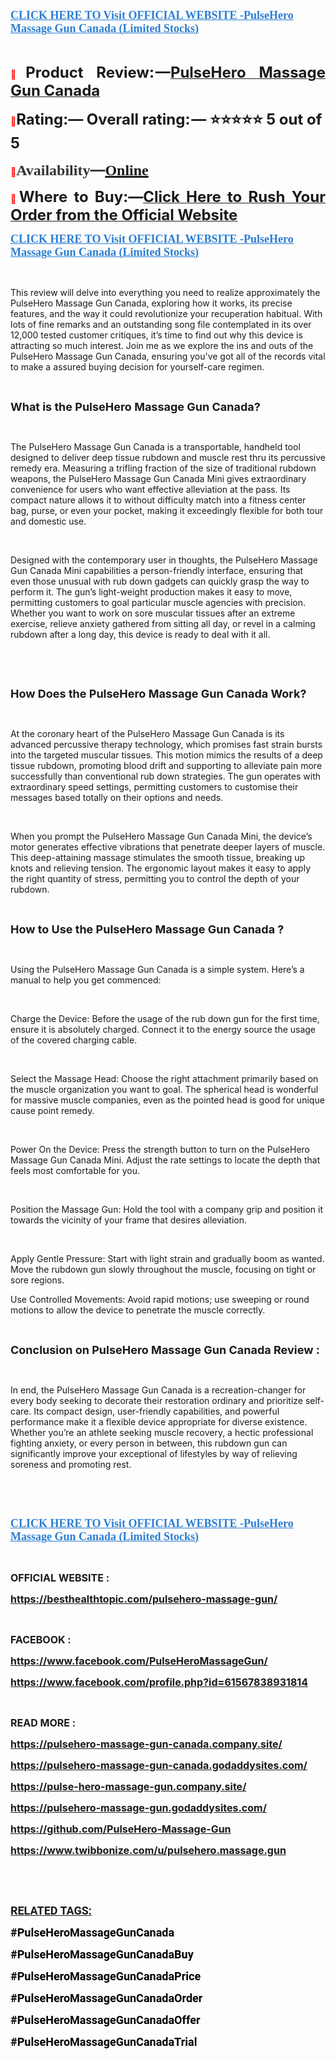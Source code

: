 <p align="left"><strong><a href="https://besthealthtopic.com/pulsehero-massage-gun-buy/" target="_blank"><span style="color: #2b7ed2;"><span style="font-family: source-serif-pro, Georgia, Cambria, 'Times New Roman', Times, serif;"><span style="font-size: large;"><span lang="en-US"><u>CLICK HERE TO Visit OFFICIAL WEBSITE -PulseHero Massage Gun Canada (Limited Stocks)</u></span></span></span></span></a></strong></p>
<p>&nbsp;</p>
<p align="justify"><span style="color: #ff0000;">📣</span><span style="font-size: x-large;"><span lang="en-US"><strong>Product Review: &mdash;</strong></span></span><a href="https://www.facebook.com/PulseHeroMassageGun/" target="_blank"><span style="font-size: x-large;"><span lang="en-US"><strong>PulseHero Massage Gun Canada</strong></span></span></a></p>
<p><span style="color: #ff0000;">📣</span><span style="font-size: x-large;"><span lang="en-US"><strong>Rating:&mdash; Overall rating: &mdash; ⭐⭐⭐⭐⭐ 5 out of 5</strong></span></span></p>
<p><strong><span style="color: #ff0000;">📣</span></strong><strong><span style="color: #323335;"><span style="font-family: 'PT Serif', serif;"><span style="font-size: x-large;"><span lang="en-US"><strong>Availability</strong></span></span></span></span></strong><strong><span style="color: #323335;"><span style="font-size: x-large;">&mdash;</span></span></strong><strong><a href="https://besthealthtopic.com/pulsehero-massage-gun-buy/" target="_blank"><span style="font-family: 'PT Serif', serif;"><span style="font-size: x-large;"><span lang="en-US"><u><strong>Online</strong></u></span></span></span></a></strong></p>
<p align="justify"><span style="color: #ff0000;">📣</span><span style="font-size: x-large;"><span lang="en-US"><strong>Where to Buy:&mdash;</strong></span></span><a href="https://besthealthtopic.com/pulsehero-massage-gun-buy/"><span style="font-size: x-large;"><strong>Click Here to Rush Your Order from the Official Website</strong></span></a></p>
<p align="left"><strong><a href="https://besthealthtopic.com/pulsehero-massage-gun-buy/" target="_blank"><span style="color: #2b7ed2;"><span style="font-family: source-serif-pro, Georgia, Cambria, 'Times New Roman', Times, serif;"><span style="font-size: large;"><span lang="en-US"><u><strong>CLICK HERE TO Visit OFFICIAL WEBSITE -PulseHero Massage Gun Canada (Limited Stocks)</strong></u></span></span></span></span></a></strong></p>
<p>&nbsp;</p>
<p>This review will delve into everything you need to realize approximately the PulseHero Massage Gun Canada, exploring how it works, its precise features, and the way it could revolutionize your recuperation habitual. With lots of fine remarks and an outstanding song file contemplated in its over 12,000 tested customer critiques, it&rsquo;s time to find out why this device is attracting so much interest. Join me as we explore the ins and outs of the PulseHero Massage Gun Canada, ensuring you've got all of the records vital to make a assured buying decision for yourself-care regimen.</p>
<p>&nbsp;</p>
<p><span style="font-size: large;"><strong>What is the PulseHero Massage Gun Canada?</strong></span></p>
<p>&nbsp;</p>
<p>The PulseHero Massage Gun Canada is a transportable, handheld tool designed to deliver deep tissue rubdown and muscle rest thru its percussive remedy era. Measuring a trifling fraction of the size of traditional rubdown weapons, the PulseHero Massage Gun Canada Mini gives extraordinary convenience for users who want effective alleviation at the pass. Its compact nature allows it to without difficulty match into a fitness center bag, purse, or even your pocket, making it exceedingly flexible for both tour and domestic use.</p>
<p>&nbsp;</p>
<p>Designed with the contemporary user in thoughts, the PulseHero Massage Gun Canada Mini capabilities a person-friendly interface, ensuring that even those unusual with rub down gadgets can quickly grasp the way to perform it. The gun&rsquo;s light-weight production makes it easy to move, permitting customers to goal particular muscle agencies with precision. Whether you want to work on sore muscular tissues after an extreme exercise, relieve anxiety gathered from sitting all day, or revel in a calming rubdown after a long day, this device is ready to deal with it all.</p>
<p>&nbsp;</p>
<p>&nbsp;</p>
<p><span style="font-size: large;"><strong>How Does the PulseHero Massage Gun Canada Work?</strong></span></p>
<p>&nbsp;</p>
<p>At the coronary heart of the PulseHero Massage Gun Canada is its advanced percussive therapy technology, which promises fast strain bursts into the targeted muscular tissues. This motion mimics the results of a deep tissue rubdown, promoting blood drift and supporting to alleviate pain more successfully than conventional rub down strategies. The gun operates with extraordinary speed settings, permitting customers to customise their messages based totally on their options and needs.</p>
<p>&nbsp;</p>
<p>When you prompt the PulseHero Massage Gun Canada Mini, the device&rsquo;s motor generates effective vibrations that penetrate deeper layers of muscle. This deep-attaining massage stimulates the smooth tissue, breaking up knots and relieving tension. The ergonomic layout makes it easy to apply the right quantity of stress, permitting you to control the depth of your rubdown.</p>
<p>&nbsp;</p>
<p><span style="font-size: large;"><strong>How to Use the PulseHero Massage Gun Canada ?</strong></span></p>
<p>&nbsp;</p>
<p>Using the PulseHero Massage Gun Canada is a simple system. Here&rsquo;s a manual to help you get commenced:</p>
<p>&nbsp;</p>
<p>Charge the Device: Before the usage of the rub down gun for the first time, ensure it is absolutely charged. Connect it to the energy source the usage of the covered charging cable.</p>
<p>&nbsp;</p>
<p>Select the Massage Head: Choose the right attachment primarily based on the muscle organization you want to goal. The spherical head is wonderful for massive muscle companies, even as the pointed head is good for unique cause point remedy.</p>
<p>&nbsp;</p>
<p>Power On the Device: Press the strength button to turn on the PulseHero Massage Gun Canada Mini. Adjust the rate settings to locate the depth that feels most comfortable for you.</p>
<p>&nbsp;</p>
<p>Position the Massage Gun: Hold the tool with a company grip and position it towards the vicinity of your frame that desires alleviation.</p>
<p>&nbsp;</p>
<p>Apply Gentle Pressure: Start with light strain and gradually boom as wanted. Move the rubdown gun slowly throughout the muscle, focusing on tight or sore regions.</p>
<p>Use Controlled Movements: Avoid rapid motions; use sweeping or round motions to allow the device to penetrate the muscle correctly.</p>
<p>&nbsp;</p>
<p><span style="font-size: large;"><strong>Conclusion on PulseHero Massage Gun Canada Review :</strong></span></p>
<p>&nbsp;</p>
<p>In end, the PulseHero Massage Gun Canada is a recreation-changer for every body seeking to decorate their restoration ordinary and prioritize self-care. Its compact design, user-friendly capabilities, and powerful performance make it a flexible device appropriate for diverse existence. Whether you&rsquo;re an athlete seeking muscle recovery, a hectic professional fighting anxiety, or every person in between, this rubdown gun can significantly improve your exceptional of lifestyles by way of relieving soreness and promoting rest.</p>
<p>&nbsp;</p>
<p>&nbsp;</p>
<p align="left"><strong><a href="https://besthealthtopic.com/pulsehero-massage-gun-buy/" target="_blank"><span style="color: #2b7ed2;"><span style="font-family: source-serif-pro, Georgia, Cambria, 'Times New Roman', Times, serif;"><span style="font-size: large;"><span lang="en-US"><u><strong>CLICK HERE TO Visit OFFICIAL WEBSITE -PulseHero Massage Gun Canada (Limited Stocks)</strong></u></span></span></span></span></a></strong></p>
<p align="left">&nbsp;</p>
<p><span style="font-size: large;"><strong><span style="font-size: medium;">OFFICIAL WEBSITE :</span></strong></span></p>
<p><span style="font-size: large;"><strong><a href="https://besthealthtopic.com/pulsehero-massage-gun/"><span style="font-size: medium;">https://besthealthtopic.com/pulsehero-massage-gun/</span></a></strong></span></p>
<p>&nbsp;</p>
<p><span style="font-size: large;"><strong><span style="font-size: medium;">FACEBOOK :</span></strong></span></p>
<p><span style="font-size: large;"><strong><a href="https://www.facebook.com/PulseHeroMassageGun/"><span style="font-size: medium;">https://www.facebook.com/PulseHeroMassageGun/</span></a></strong></span></p>
<p><span style="font-size: large;"><strong><a href="https://www.facebook.com/profile.php?id=61567838931814"><span style="font-size: medium;">https://www.facebook.com/profile.php?id=61567838931814</span></a></strong></span></p>
<p>&nbsp;</p>
<p><span style="font-size: large;"><strong><span style="font-size: medium;">READ MORE :</span></strong></span></p>
<p><span style="font-size: large;"><strong><a href="https://pulsehero-massage-gun-canada.company.site/"><span style="font-size: medium;">https://pulsehero-massage-gun-canada.company.site/</span></a></strong></span></p>
<p><span style="font-size: large;"><strong><a href="https://pulsehero-massage-gun-canada.godaddysites.com/"><span style="font-size: medium;">https://pulsehero-massage-gun-canada.godaddysites.com/</span></a></strong></span></p>
<p><span style="font-size: large;"><strong><a href="https://pulse-hero-massage-gun.company.site/"><span style="font-size: medium;">https://pulse-hero-massage-gun.company.site/</span></a></strong></span></p>
<p><span style="font-size: large;"><strong><a href="https://pulsehero-massage-gun.godaddysites.com/"><span style="font-size: medium;">https://pulsehero-massage-gun.godaddysites.com/</span></a></strong></span></p>
<p><span style="font-size: large;"><strong><a href="https://github.com/PulseHero-Massage-Gun"><span style="font-size: medium;">https://github.com/PulseHero-Massage-Gun</span></a></strong></span></p>
<p><span style="font-size: large;"><strong><a href="https://www.twibbonize.com/u/pulsehero.massage.gun"><span style="font-size: medium;">https://www.twibbonize.com/u/pulsehero.massage.gun</span></a></strong></span></p>
<p>&nbsp;</p>
<p align="left">&nbsp;</p>
<p><strong><span style="color: #1c1c1c;"><span style="font-family: Roboto, sans-serif;"><span style="font-size: large;"><span lang="en-US"><u><strong>RELATED TAGS:</strong></u></span></span></span></span></strong></p>
<p><span style="color: #000000;"><span style="font-family: Roboto, sans-serif;"><span style="font-size: large;"><strong>#PulseHeroMassageGunCanada</strong></span></span></span></p>
<p><span style="color: #000000;"><span style="font-family: Roboto, sans-serif;"><span style="font-size: large;"><strong>#PulseHeroMassageGunCanadaBuy</strong></span></span></span></p>
<p><span style="color: #000000;"><span style="font-family: Roboto, sans-serif;"><span style="font-size: large;"><strong>#PulseHeroMassageGunCanadaPrice</strong></span></span></span></p>
<p><span style="color: #000000;"><span style="font-family: Roboto, sans-serif;"><span style="font-size: large;"><strong>#PulseHeroMassageGunCanadaOrder</strong></span></span></span></p>
<p><span style="color: #000000;"><span style="font-family: Roboto, sans-serif;"><span style="font-size: large;"><strong>#PulseHeroMassageGunCanadaOffer</strong></span></span></span></p>
<p><span style="color: #000000;"><span style="font-family: Roboto, sans-serif;"><span style="font-size: large;"><strong>#PulseHeroMassageGunCanadaTrial</strong></span></span></span></p>
<p align="left">&nbsp;</p>
